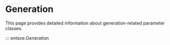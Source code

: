# Generation

This page provides detailed information about generation-related parameter classes.


::: entsoe.Generation
